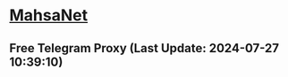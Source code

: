 
# [MahsaNet](https://t.me/mahsa_net)
## Free Telegram Proxy (Last Update: 2024-07-27 10:39:10)

    